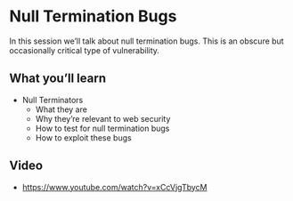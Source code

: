 # Null Termination Bugs

In this session we’ll talk about null termination bugs. This is an obscure but occasionally critical type of vulnerability.

## What you’ll learn

  * Null Terminators 
    * What they are
    * Why they’re relevant to web security
    * How to test for null termination bugs
    * How to exploit these bugs



## Video

 
* https://www.youtube.com/watch?v=xCcVjgTbycM
